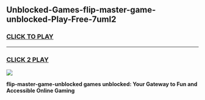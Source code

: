 
## Unblocked-Games-flip-master-game-unblocked-Play-Free-7uml2
<h3>
<a href="https://premium76.site?title=flip-master-game-unblocked&ref=18A1">CLICK TO PLAY</a></h3>
<hr>

<h3>
<a href="https://premium76.site?title=flip-master-game-unblocked&ref=18A1">CLICK 2 PLAY</a>
  
</h3>

<a href="https://premium76.site?title=flip-master-game-unblocked&ref=18A1"><img src="https://clearcache.store/games.png"></a>


**flip-master-game-unblocked games unblocked: Your Gateway to Fun and Accessible Online Gaming**
